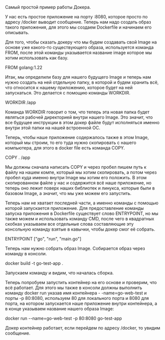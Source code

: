 ﻿Самый простой пример работы Докера.

У нас есть простое приложение на порту :8080, которое просто по адресу /docker выводит сообщение.
Теперь нам надо создать образ такого приложения, для этого мы создаем Dockerfile и начинаем его описывать.

Для того, чтобы сказать докеру что мы будем создавать свой Image на основе уже какого-то существующего образа, используется команда FROM, после этой команды указывается название image которое мы хотим использовать как базу.

FROM golang:1.22

Итак, мы определили базу для нашего будущего Image и теперь нам нужно создать на ней отдельную папку, в которой и будем хранить всё, что относится к нашему приложению, которое будет на ней запускаться.
Это делается с помощию команды WORKDIR.

WORKDIR /app

Команда WORKDIR говорит о том, что теперь эта новая папка будет являться рабочей директорией внутри нашего Image. Это значит, что все будущее инструкции в этом докер файле будут исполняться именно внутри этой папки на нашей встроенной ОС.

Теперь, чтобы наше приложение содержалось также в этом Image, который мы строим, то его туда нужно скопировать с нашего компьютера, для этого в docker file есть команда COPY.

COPY . /app

Мы должны сначала написать COPY и через пробел пишем путь к файлу на нашем компе, который мы хотим скопировать, а потом через пробел куда именно внутри Image мы хотим его положить.
В этом скопированном файле у нас и содержится всё наше приложение, но теперь оно лежит поверх наших библиотек и линукса, которые были в базовом Image, а значит, что мы уже можем его запустить.

Теперь нам не хватает последней части, а именно команды с помощью которой запускается приложение.
Для предоставление команды запуска приложения в Dockerfile существует слово ENTRYPOINT, но мы также можем и использовать команду CMD, после чего в квадратных скобках указываем все отдельные слова составляющие эту консольную команду взятые в кавычки, чтобы докер смог её собрать.

ENTRYPOINT ["go", "run", "main.go"]

Теперь нам нужно собрать образ Image. 
Собирается образ через команду в консоли.

docker build -t go-test-app .

Запускаем команду и видим, что началась сборка.

Теперь попробуем запустить контейнер на его основе и проверим, что всё работает.
Для этого мы также в консоли должны выполнить команду docker run указав имя контейнера - -name=go-web-test и порты -p 80:8080, используем 80 для локального порта и 8080 для порта, на котором запускается наше приложение внутри контейнера, а в конце указываем название нашего образа Image:

docker run --name=go-web-test -p 80:8080 go-test-app

Докер контейнер работает, если перейдем по адресу /docker, то увидим сообщение.
